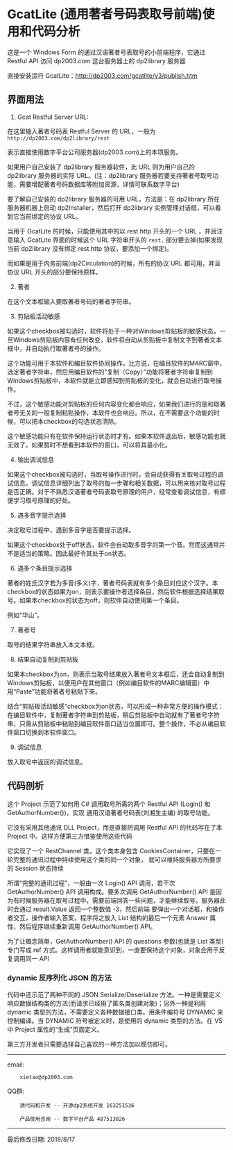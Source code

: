 ﻿# GcatLite (通用著者号码表取号前端)使用和代码分析

这是一个 Windows Form 的通过汉语著者号表取号的小前端程序，它通过 Restful API 访问 dp2003.com 这台服务器上的 dp2library 服务器

直接安装运行 GcatLite：http://dp2003.com/gcatlite/v3/publish.htm

## 界面用法

1) Gcat Restful Server URL:

在这里输入著者号码表 Restful Server 的 URL，一般为
`http://dp2003.com/dp2library/rest`

表示直接使用数字平台公司服务器(dp2003.com)上的本项服务。

如果用户自己安装了 dp2library 服务器软件，此 URL 则为用户自己的 dp2library 服务器的实际 URL。(注：dp2library 服务器若要支持著者号取号功能，需要增配著者号码数据库等附加资源，详情可联系数字平台)

要了解自己安装的 dp2library 服务器的可用 URL，方法是：在 dp2library 所在服务器机器上启动 dp2Installer，然后打开 dp2library 实例管理对话框，可以看到它当前绑定的协议 URL。

当用于 GcatLite 的时候，只能使用其中的以 rest.http 开头的一个 URL ，并且注意输入 GcatLite 界面的时候这个 URL 字符串开头的 `rest.` 部分要去掉(如果发现当前 dp2library 没有绑定 rest.http 协议，要添加一个绑定)。

而如果是用于内务前端(dp2Circulation)的时候，所有的协议 URL 都可用，并且协议 URL 开头的部分要保持原样。

2) 著者

在这个文本框输入要取著者号码的著者字符串。

3) 剪贴板活动敏感

如果这个checkbox被勾选时，软件将处于一种对Windows剪贴板的敏感状态，一旦Windows剪贴板内容有任何改变，软件将自动从剪贴板中复制文字到著者文本框中，并自动执行取著者号的操作。

这个功能可用于本软件和编目软件协同操作。比方说，在编目软件的MARC窗中，选定著者字符串，然后用编目软件的“复制（Copy）”功能将著者字符串复制到Windows剪贴板中，本软件就能立即感知到剪贴板的变化，就会自动进行取号操作。

不过，这个敏感功能对剪贴板的任何内容变化都会响应，如果我们进行的是和取著者号无关的一般复制粘贴操作，本软件也会响应。所以，在不需要这个功能的时候，可以把本checkbox的勾选状态清除。

这个敏感功能只有在软件保持运行状态时才有。如果本软件退出后，敏感功能也就无效了。如果暂时不想看到本软件的窗口，可以将其最小化。

4) 输出调试信息

如果这个checkbox被勾选时，当取号操作进行时，会自动获得有关取号过程的调试信息。调试信息详细列出了取号的每一步骤和相关数据，可以用来核对取号过程是否正确。对于不熟悉汉语著者号码表取号原理的用户，经常查看调试信息，有顺便学习取号原理的好处。

5) 遇多音字提示选择

决定取号过程中，遇到多音字是否要提示选择。 

如果这个checkbox处于off状态，软件会自动取多音字的第一个音。然而这通常并不是适当的策略。因此最好令其处于on状态。

6) 遇多个条目提示选择

著者的姓氏汉字若为多音(多义)字，著者号码表就有多个条目对应这个汉字。本checkbox的状态如果为on，则表示要操作者选择条目，然后软件根据选择结果取号。如果本checkbox的状态为off，则软件自动使用第一个条目。

例如“华山”。

7) 著者号

取号的结果字符串放入本文本框。

8) 结果自动复制到剪贴板

如果本checkbox为on，则表示当取号结果放入著者号文本框后，还会自动复制到Windows剪贴板，以便用户在其他窗口（例如编目软件的MARC编辑窗）中用“Paste”功能将著者号粘贴下来。

结合“剪贴板活动敏感”checkbox为on状态，可以形成一种非常方便的操作模式：在编目软件中，复制著者字符串到剪贴板，稍后剪贴板中自动就有了著者号字符串，只需从剪贴板中粘贴到编目软件窗口适当位置即可。整个操作，不必从编目软件窗口切换到本软件窗口。

9) 调试信息

放入取号中返回的调试信息。

## 代码剖析

这个 Project 示范了如何用 C# 调用取号所需的两个 Restful API (Login() 和 GetAuthorNumber())，实现
通用汉语著者号码表(刘湘生主编) 的取号功能。

它没有采用其他通讯 DLL Project，而是直接把调用 Restful API 的代码写在了本 Project 中。这样方便第三方借鉴使用这些代码

它实现了一个 RestChannel 类，这个类本身包含 CookiesContainer，只要在一轮完整的通讯过程中持续使用这个类的同一个对象，
就可以维持服务器方所要求的 Session 状态持续

所谓“完整的通讯过程”，一般由一次 Login() API 调用，若干次 GetAuthorNumber() API 调用构成。要多次调用 GetAuthorNumber() API
是因为有时候服务器在取号过程中，需要前端回答一些问题，才能继续取号。服务器此时会通过 result.Value 返回一个整数值 -3，然后前端
要弹出一个对话框，和操作者交互，操作者输入答案，程序将之放入 List<Question> 结构的最后一个元素 Answer 属性，然后程序继续重新调用 GetAuthorNumber() API。

为了让概念简单，GetAuthorNumber() API 的 questions 参数(也就是 List<Question> 类型)专门写成 ref 方式。这样调用者就能意识到，一直要保持这个对象，对象会用于反复调用同一 API

### dynamic 反序列化 JSON 的方法

代码中还示范了两种不同的 JSON Serialize/Deserialize 方法。一种是需要定义响应数据结构类的方法(而请求已经用了匿名类创建对象)；另外一种是利用 dynamic 类型的方法，不需要定义各种数据接口类。用条件编符号 DYNAMIC 来控制编译。当 DYNAMIC 符号被定义时，是使用的 dynamic 类型的方法。在 VS 中 Project 属性的“生成”页面定义。

第三方开发者只需要选择自己喜欢的一种方法加以模仿即可。

---

email: 

        xietao@dp2003.com
        
QQ群:

        源代码和开发 -- 开源dp2系统开发 163251536
        
        产品使用咨询 -- 数字平台产品 487513826

---

最后修改日期: 2018/8/17
